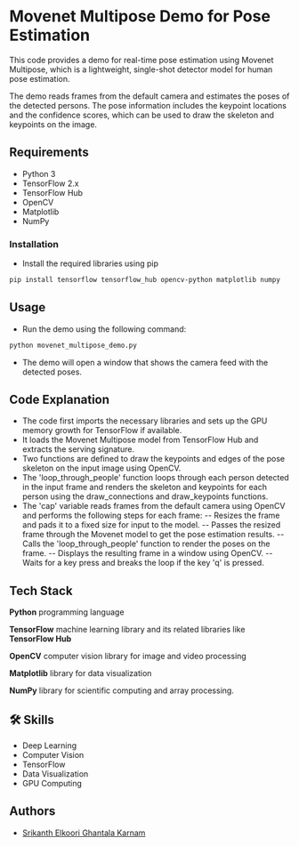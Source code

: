# Movenet Multipose Demo for Pose Estimation

This code provides a demo for real-time pose estimation using Movenet Multipose, which is a lightweight, single-shot detector model for human pose estimation.

The demo reads frames from the default camera and estimates the poses of the detected persons. The pose information includes the keypoint locations and the confidence scores, which can be used to draw the skeleton and keypoints on the image.

## Requirements
- Python 3
- TensorFlow 2.x
- TensorFlow Hub
- OpenCV
- Matplotlib
- NumPy

### Installation
- Install the required libraries using pip

```sh
pip install tensorflow tensorflow_hub opencv-python matplotlib numpy
```

## Usage
- Run the demo using the following command:

```sh
python movenet_multipose_demo.py
```
- The demo will open a window that shows the camera feed with the detected poses.

## Code Explanation
- The code first imports the necessary libraries and sets up the GPU memory growth for TensorFlow if available.
- It loads the Movenet Multipose model from TensorFlow Hub and extracts the serving signature.
- Two functions are defined to draw the keypoints and edges of the pose skeleton on the input image using OpenCV.
- The 'loop_through_people' function loops through each person detected in the input frame and renders the skeleton and keypoints for each person using the draw_connections and draw_keypoints functions.
- The 'cap' variable reads frames from the default camera using OpenCV and performs the following steps for each frame:
-- Resizes the frame and pads it to a fixed size for input to the model.
-- Passes the resized frame through the Movenet model to get the pose estimation results.
-- Calls the 'loop_through_people' function to render the poses on the frame.
-- Displays the resulting frame in a window using OpenCV.
-- Waits for a key press and breaks the loop if the key 'q' is pressed.

## Tech Stack

**Python** programming language

**TensorFlow** machine learning library and its related libraries like **TensorFlow Hub**

**OpenCV** computer vision library for image and video processing

**Matplotlib** library for data visualization

**NumPy** library for scientific computing and array processing.

## 🛠 Skills
- Deep Learning
- Computer Vision
- TensorFlow
- Data Visualization
- GPU Computing

## Authors
- [Srikanth Elkoori Ghantala Karnam](https://www.github.com/S-EGK)
